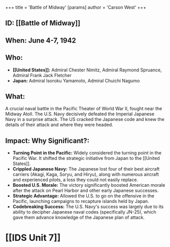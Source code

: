 +++
 title = 'Battle of Midway'
[params]
	author = 'Carson West'
+++
## ID: [[Battle of Midway]]

## When: June 4-7, 1942

## Who:
* **[[United States]]:** Admiral Chester Nimitz, Admiral Raymond Spruance, Admiral Frank Jack Fletcher
* **Japan:** Admiral Isoroku Yamamoto, Admiral Chuichi Nagumo

## What:
A crucial naval battle in the Pacific Theater of World War II, fought near the Midway Atoll. The U.S. Navy decisively defeated the Imperial Japanese Navy in a surprise attack. The US cracked the Japanese code and knew the details of their attack and where they were headed.

## Impact: Why Significant?:
* **Turning Point in the Pacific:** Widely considered the turning point in the Pacific War. It shifted the strategic initiative from Japan to the [[United States]].
* **Crippled Japanese Navy:** The Japanese lost four of their best aircraft carriers (Akagi, Kaga, Soryu, and Hiryu), along with numerous aircraft and experienced pilots, a loss they could not easily replace.
* **Boosted U.S. Morale:** The victory significantly boosted American morale after the attack on Pearl Harbor and other early Japanese successes.
* **Strategic Advantage:** Allowed the U.S. to go on the offensive in the Pacific, launching campaigns to recapture islands held by Japan.
* **Codebreaking Success:** The U.S. Navy's success was largely due to its ability to decipher Japanese naval codes (specifically JN-25), which gave them advance knowledge of the Japanese plan of attack.

# [[IDS Unit 7]]